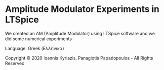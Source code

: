 # Amplitude Modulator Experiments in LTSpice
We created an AM (Amplitude Modulator) using LTSpice software and we did some numerical experiments

Language: Greek (Ελληνικά)

Copyright © 2020 Ioannis Kyriazis, Panagiotis Papadopoulos - All Rights Reserved
